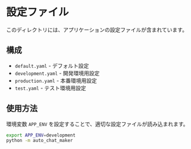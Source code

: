 # 設定ファイル

このディレクトリには、アプリケーションの設定ファイルが含まれています。

## 構成

- `default.yaml` - デフォルト設定
- `development.yaml` - 開発環境用設定
- `production.yaml` - 本番環境用設定
- `test.yaml` - テスト環境用設定

## 使用方法

環境変数 `APP_ENV` を設定することで、適切な設定ファイルが読み込まれます。

```bash
export APP_ENV=development
python -m auto_chat_maker
``` 